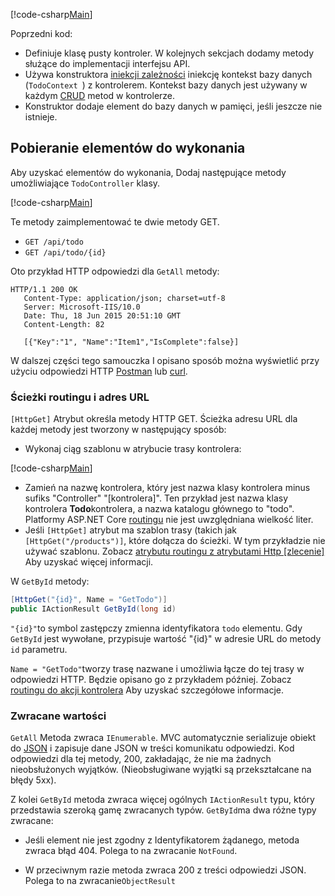 [!code-csharp[Main](../../tutorials/first-web-api/sample/TodoApi/Controllers/TodoController2.cs?name=snippet_todo1)]

Poprzedni kod:

* Definiuje klasę pusty kontroler. W kolejnych sekcjach dodamy metody służące do implementacji interfejsu API.
* Używa konstruktora [iniekcji zależności](xref:fundamentals/dependency-injection) iniekcję kontekst bazy danych (`TodoContext `) z kontrolerem. Kontekst bazy danych jest używany w każdym [CRUD](https://wikipedia.org/wiki/Create,_read,_update_and_delete) metod w kontrolerze.
* Konstruktor dodaje element do bazy danych w pamięci, jeśli jeszcze nie istnieje.

## <a name="getting-to-do-items"></a>Pobieranie elementów do wykonania

Aby uzyskać elementów do wykonania, Dodaj następujące metody umożliwiające `TodoController` klasy.

[!code-csharp[Main](../../tutorials/first-web-api/sample/TodoApi/Controllers/TodoController.cs?name=snippet_GetAll)]

Te metody zaimplementować te dwie metody GET.

* `GET /api/todo`
* `GET /api/todo/{id}`

Oto przykład HTTP odpowiedzi dla `GetAll` metody:

```
HTTP/1.1 200 OK
   Content-Type: application/json; charset=utf-8
   Server: Microsoft-IIS/10.0
   Date: Thu, 18 Jun 2015 20:51:10 GMT
   Content-Length: 82

   [{"Key":"1", "Name":"Item1","IsComplete":false}]
   ```

W dalszej części tego samouczka I opisano sposób można wyświetlić przy użyciu odpowiedzi HTTP [Postman](https://www.getpostman.com/) lub [curl](https://developer.apple.com/legacy/library/documentation/Darwin/Reference/ManPages/man1/curl.1.html).

### <a name="routing-and-url-paths"></a>Ścieżki routingu i adres URL

`[HttpGet]` Atrybut określa metody HTTP GET. Ścieżka adresu URL dla każdej metody jest tworzony w następujący sposób:

* Wykonaj ciąg szablonu w atrybucie trasy kontrolera:

[!code-csharp[Main](../../tutorials/first-web-api/sample/TodoApi/Controllers/TodoController.cs?name=TodoController&highlight=3)]

* Zamień na nazwę kontrolera, który jest nazwa klasy kontrolera minus sufiks "Controller" "[kontrolera]". Ten przykład jest nazwa klasy kontrolera **Todo**kontrolera, a nazwa katalogu głównego to "todo". Platformy ASP.NET Core [routingu](xref:mvc/controllers/routing) nie jest uwzględniana wielkość liter.
* Jeśli `[HttpGet]` atrybut ma szablon trasy (takich jak `[HttpGet("/products")]`, które dołącza do ścieżki. W tym przykładzie nie używać szablonu. Zobacz [atrybutu routingu z atrybutami Http [zlecenie]](xref:mvc/controllers/routing#attribute-routing-with-httpverb-attributes) Aby uzyskać więcej informacji.

W `GetById` metody:

```csharp
[HttpGet("{id}", Name = "GetTodo")]
public IActionResult GetById(long id)
```

`"{id}"`to symbol zastępczy zmienna identyfikatora `todo` elementu. Gdy `GetById` jest wywołane, przypisuje wartość "{id}" w adresie URL do metody `id` parametru.

`Name = "GetTodo"`tworzy trasę nazwane i umożliwia łącze do tej trasy w odpowiedzi HTTP. Będzie opisano go z przykładem później. Zobacz [routingu do akcji kontrolera](xref:mvc/controllers/routing) Aby uzyskać szczegółowe informacje.

### <a name="return-values"></a>Zwracane wartości

`GetAll` Metoda zwraca `IEnumerable`. MVC automatycznie serializuje obiekt do [JSON](http://www.json.org/) i zapisuje dane JSON w treści komunikatu odpowiedzi. Kod odpowiedzi dla tej metody, 200, zakładając, że nie ma żadnych nieobsłużonych wyjątków. (Nieobsługiwane wyjątki są przekształcane na błędy 5xx).

Z kolei `GetById` metoda zwraca więcej ogólnych `IActionResult` typu, który przedstawia szeroką gamę zwracanych typów. `GetById`ma dwa różne typy zwracane:

* Jeśli element nie jest zgodny z Identyfikatorem żądanego, metoda zwraca błąd 404.  Polega to na zwracanie `NotFound`.

* W przeciwnym razie metoda zwraca 200 z treści odpowiedzi JSON. Polega to na zwracanie`ObjectResult`

